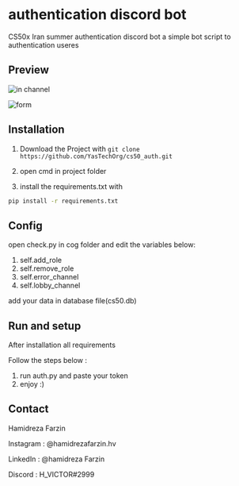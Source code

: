 # authentication discord bot
CS50x Iran summer authentication discord bot a simple bot script to authentication useres 

## Preview

![in channel](https://media.discordapp.net/attachments/995652303975632896/1019185124526538752/unknown.png)

![form](https://media.discordapp.net/attachments/995652303975632896/1019185215169646634/unknown.png)
## Installation

1. Download the Project with `git clone https://github.com/YasTechOrg/cs50_auth.git`

2. open cmd in project folder

2. install the requirements.txt with  


```bash
pip install -r requirements.txt
```

## Config
open check.py in cog folder and edit the variables below: 

1. self.add_role
2. self.remove_role
3. self.error_channel
4. self.lobby_channel

add your data in database file(cs50.db)

## Run and setup
After installation all requirements

Follow the steps below :
1. run auth.py and paste your token
2. enjoy :)

## Contact
Hamidreza Farzin

Instagram : @hamidrezafarzin.hv


LinkedIn : @hamidreza Farzin


Discord : H_VICTOR#2999
